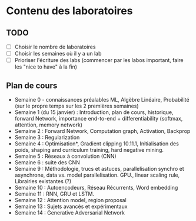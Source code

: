 # Contenu des laboratoires

## TODO
- [ ] Choisir le nombre de laboratoires
- [ ] Choisir les semaines où il y a un lab
- [ ] Prioriser l'écriture des labs (commencer par les labos important, faire les "nice to have" à la fin)

## Plan de cours
- Semaine 0 - connaissances préalables ML, Algèbre Linéaire, Probabilité (sur le propre temps sur les 2 premières semaines)
- Semaine 1 (du 15 janvier) : Introduction, plan de cours, historique, forward Network, importance end-to-end + differentiability (softmax, attention, memory network)
- Semaine 2 : Forward Network, Computation graph, Activation, Backprop
- Semaine 3 :  Regularization
- Semaine 4 : Optimisation*, Gradient clipping 10.11.1, Initialisation des poids, shaping and curriculum training, hard negative mining.
- Semaine 5 : Réseaux à convolution (CNN)
- Semaine 6 : suite des CNN
- Semaine 9 : Méthodologie, trucs et astuces, parallelisation synchro et asynchrone, data vs. model parallelisation. GPU., linear scaling rule, Librairies existantes (?)
- Semaine 10 : Autoencodeurs, Réseau Récurrents, Word embedding
- Semaine 11 : RNN, GRU et LSTM.
- Semaine 12 : Attention model, region proposal
- Semaine 13 : Sujets avancés et expérimentaux
- Semaine 14 : Generative Adversarial Network
